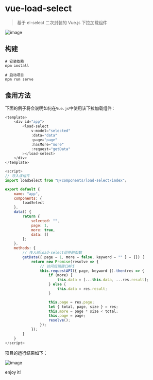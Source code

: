 # vue-load-select

> 基于 el-select 二次封装的 Vue.js 下拉加载组件

![image](https://github.com/blank1024/vue-load-select/raw/master/example.jpg)

## 构建

```
# 安装依赖
npm install

# 启动项目
npm run serve
```

## 食用方法

下面的例子将会说明如何在`Vue.js`中使用该下拉加载组件：

```javascript
<template>
    <div id="app">
        <load-select
            v-model="selected"
            :data="data"
            :page="page"
            :hasMore="more"
            :request="getData"
        ></load-select>
    </div>
</template>

<script>
// 导入该组件
import loadSelect from "@/components/load-select/index";

export default {
    name: "app",
    components: {
        loadSelect
    },
    data() {
        return {
            selected: "",
            page: 1,
            more: true,
            data: []
        };
    },
    methods: {
        // 传入给load-select组件的函数
        getData({ page = 1, more = false, keyword = "" } = {}) {
            return new Promise(resolve => {
                // 访问后端接口API
                this.requestAPI({ page, keyword }).then(res => {
                    if (more) {
                        this.data = [...this.data, ...res.result];
                    } else {
                        this.data = res.result;
                    }

                    this.page = res.page;
                    let { total, page, size } = res;
                    this.more = page * size < total;
                    this.page = page;
                    resolve();
                });
            });
        }
    }
</script>
```

项目的运行结果如下：

![image](https://github.com/blank1024/vue-load-select/raw/master/example.gif)

enjoy it!